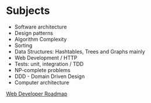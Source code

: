# Subjects

* Software architecture
* Design patterns
* Algorithm Complexity
* Sorting
* Data Structures: Hashtables, Trees and Graphs mainly
* Web Development / HTTP
* Tests: unit, integration / TDD
* NP-complete problems
* DDD - Domain Driven Design
* Computer architecture

[Web Developer Roadmap](https://github.com/kamranahmedse/developer-roadmap)

